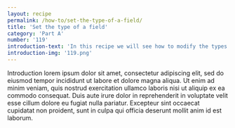 ```yaml
---
layout: recipe
permalink: /how-to/set-the-type-of-a-field/
title: 'Set the type of a field'
category: 'Part A'
number: '119'
introduction-text: 'In this recipe we will see how to modify the types of each fields of the form. The available types of fields are : normal-input, selector, currency, date, radios, checks, etc.'
introduction-img: '119.png'
---
```


Introduction lorem ipsum dolor sit amet, consectetur adipiscing elit, sed do eiusmod tempor incididunt ut labore et dolore magna aliqua. Ut enim ad minim veniam, quis nostrud exercitation ullamco laboris nisi ut aliquip ex ea commodo consequat. Duis aute irure dolor in reprehenderit in voluptate velit esse cillum dolore eu fugiat nulla pariatur. Excepteur sint occaecat cupidatat non proident, sunt in culpa qui officia deserunt mollit anim id est laborum.

